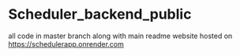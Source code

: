 # Scheduler_backend_public
 all code in master branch along with main readme
 website hosted on https://schedulerapp.onrender.com
